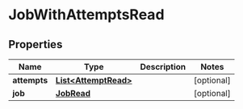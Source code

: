 

# JobWithAttemptsRead


## Properties

| Name | Type | Description | Notes |
|------------ | ------------- | ------------- | -------------|
|**attempts** | [**List&lt;AttemptRead&gt;**](AttemptRead.md) |  |  [optional] |
|**job** | [**JobRead**](JobRead.md) |  |  [optional] |



